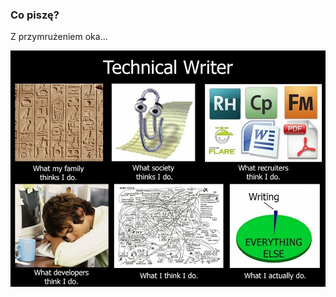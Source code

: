 ### Co piszę?

Z przymrużeniem oka...

![mem](images/tech_meme.jpg)<!-- .element: style="width:650px" -->
